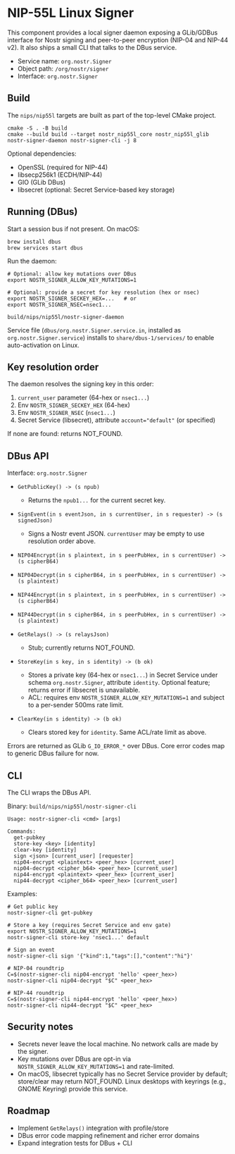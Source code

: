 # NIP-55L Linux Signer

This component provides a local signer daemon exposing a GLib/GDBus interface for Nostr signing and peer-to-peer encryption (NIP-04 and NIP-44 v2). It also ships a small CLI that talks to the DBus service.

- Service name: `org.nostr.Signer`
- Object path: `/org/nostr/signer`
- Interface: `org.nostr.Signer`

## Build

The `nips/nip55l` targets are built as part of the top-level CMake project.

```
cmake -S . -B build
cmake --build build --target nostr_nip55l_core nostr_nip55l_glib nostr-signer-daemon nostr-signer-cli -j 8
```

Optional dependencies:
- OpenSSL (required for NIP-44)
- libsecp256k1 (ECDH/NIP-44)
- GIO (GLib DBus)
- libsecret (optional: Secret Service-based key storage)

## Running (DBus)

Start a session bus if not present. On macOS:

```
brew install dbus
brew services start dbus
```

Run the daemon:

```
# Optional: allow key mutations over DBus
export NOSTR_SIGNER_ALLOW_KEY_MUTATIONS=1

# Optional: provide a secret for key resolution (hex or nsec)
export NOSTR_SIGNER_SECKEY_HEX=...   # or
export NOSTR_SIGNER_NSEC=nsec1...

build/nips/nip55l/nostr-signer-daemon
```

Service file (`dbus/org.nostr.Signer.service.in`, installed as `org.nostr.Signer.service`) installs to `share/dbus-1/services/` to enable auto-activation on Linux.

## Key resolution order

The daemon resolves the signing key in this order:

1. `current_user` parameter (64-hex or `nsec1...`)
2. Env `NOSTR_SIGNER_SECKEY_HEX` (64-hex)
3. Env `NOSTR_SIGNER_NSEC` (`nsec1...`)
4. Secret Service (libsecret), attribute `account="default"` (or specified)

If none are found: returns NOT_FOUND.

## DBus API

Interface: `org.nostr.Signer`

- `GetPublicKey() -> (s npub)`
  - Returns the `npub1...` for the current secret key.

- `SignEvent(in s eventJson, in s currentUser, in s requester) -> (s signedJson)`
  - Signs a Nostr event JSON. `currentUser` may be empty to use resolution order above.

- `NIP04Encrypt(in s plaintext, in s peerPubHex, in s currentUser) -> (s cipherB64)`
- `NIP04Decrypt(in s cipherB64, in s peerPubHex, in s currentUser) -> (s plaintext)`

- `NIP44Encrypt(in s plaintext, in s peerPubHex, in s currentUser) -> (s cipherB64)`
- `NIP44Decrypt(in s cipherB64, in s peerPubHex, in s currentUser) -> (s plaintext)`

- `GetRelays() -> (s relaysJson)`
  - Stub; currently returns NOT_FOUND.

- `StoreKey(in s key, in s identity) -> (b ok)`
  - Stores a private key (64-hex or `nsec1...`) in Secret Service under schema `org.nostr.Signer`, attribute `identity`. Optional feature; returns error if libsecret is unavailable.
  - ACL: requires env `NOSTR_SIGNER_ALLOW_KEY_MUTATIONS=1` and subject to a per-sender 500ms rate limit.

- `ClearKey(in s identity) -> (b ok)`
  - Clears stored key for `identity`. Same ACL/rate limit as above.

Errors are returned as GLib `G_IO_ERROR_*` over DBus. Core error codes map to generic DBus failure for now.

## CLI

The CLI wraps the DBus API.

Binary: `build/nips/nip55l/nostr-signer-cli`

```
Usage: nostr-signer-cli <cmd> [args]

Commands:
  get-pubkey
  store-key <key> [identity]
  clear-key [identity]
  sign <json> [current_user] [requester]
  nip04-encrypt <plaintext> <peer_hex> [current_user]
  nip04-decrypt <cipher_b64> <peer_hex> [current_user]
  nip44-encrypt <plaintext> <peer_hex> [current_user]
  nip44-decrypt <cipher_b64> <peer_hex> [current_user]
```

Examples:

```
# Get public key
nostr-signer-cli get-pubkey

# Store a key (requires Secret Service and env gate)
export NOSTR_SIGNER_ALLOW_KEY_MUTATIONS=1
nostr-signer-cli store-key 'nsec1...' default

# Sign an event
nostr-signer-cli sign '{"kind":1,"tags":[],"content":"hi"}'

# NIP-04 roundtrip
C=$(nostr-signer-cli nip04-encrypt 'hello' <peer_hex>)
nostr-signer-cli nip04-decrypt "$C" <peer_hex>

# NIP-44 roundtrip
C=$(nostr-signer-cli nip44-encrypt 'hello' <peer_hex>)
nostr-signer-cli nip44-decrypt "$C" <peer_hex>
```

## Security notes

- Secrets never leave the local machine. No network calls are made by the signer.
- Key mutations over DBus are opt-in via `NOSTR_SIGNER_ALLOW_KEY_MUTATIONS=1` and rate-limited.
- On macOS, libsecret typically has no Secret Service provider by default; store/clear may return NOT_FOUND. Linux desktops with keyrings (e.g., GNOME Keyring) provide this service.

## Roadmap

- Implement `GetRelays()` integration with profile/store
- DBus error code mapping refinement and richer error domains
- Expand integration tests for DBus + CLI
